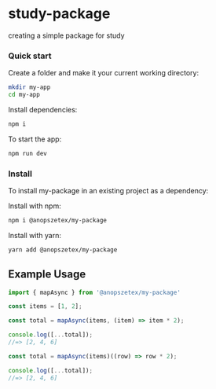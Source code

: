 # study-package
creating a simple package for study

### Quick start

Create a folder and make it your current working directory:
```sh
mkdir my-app
cd my-app
```

Install dependencies:
```sh
npm i
```

To start the app:
```sh
npm run dev
```

### Install
To install my-package in an existing project as a dependency:

Install with npm:
```sh 
npm i @anopszetex/my-package
```
Install with yarn:
```sh
yarn add @anopszetex/my-package
```

## Example Usage

```js
import { mapAsync } from '@anopszetex/my-package'

const items = [1, 2];

const total = mapAsync(items, (item) => item * 2);

console.log([...total]);
//=> [2, 4, 6]

const total = mapAsync(items)((row) => row * 2);

console.log([...total]);
//=> [2, 4, 6]
```
